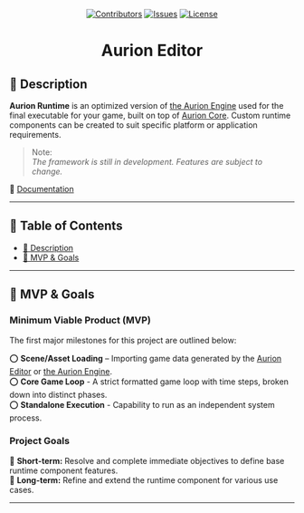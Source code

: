 <div align="center">

<a href="https://github.com/krytanik/aurion-core/graphs/contributors">![Contributors](https://img.shields.io/github/contributors/krytanik/aurion-core)</a>
<a href="https://github.com/krytanik/aurion-core/issues">![Issues](https://img.shields.io/github/issues/krytanik/aurion-core)</a>
<a href="">![License](https://img.shields.io/github/license/krytanik/aurion-core)</a>

<h1>Aurion Editor</h1>

</div>

## **📝 Description** 

**Aurion Runtime** is an optimized version of [the Aurion Engine](https://github.com/KrytaniK/aurion-engine) used for the final executable for your game, built on top of [Aurion Core](https://github.com/KrytaniK/aurion-core). Custom runtime components can be created to suit specific platform or application requirements.

> Note:  
> _The framework is still in development. Features are subject to change._

:page_with_curl: [Documentation]()

---

## **📜 Table of Contents**

- [📝 Description](#-description)
- [🎯 MVP & Goals](#-mvp--goals)
<!---
- [🚀 Getting Started](#-getting-started)
- [📦 Building & Installation](#-building--installation)
- [🛣️ Roadmap](#-roadmap)
- [🤝 Contributing](#-contributing)
- [📄 License](#-license)
--->

---

## **🎯 MVP & Goals**

### **Minimum Viable Product (MVP)**

The first major milestones for this project are outlined below:

:o: **Scene/Asset Loading** – Importing game data generated by the [Aurion Editor](https://github.com/KrytaniK/aurion-editor) or [the Aurion Engine](https://github.com/KrytaniK/aurion-engine).  
:o: **Core Game Loop** - A strict formatted game loop with time steps, broken down into distinct phases.  
:o: **Standalone Execution** - Capability to run as an independent system process.  

### **Project Goals**

📌 **Short-term:** Resolve and complete immediate objectives to define base runtime component features.  
📌 **Long-term:** Refine and extend the runtime component for various use cases.

---

<!---
## **🚀 Getting Started**

Pre-compiled binaries for each platform can be found [Here]()
--->

<!---
### **🔹 Prerequisites**

- **OS Support:** Windows, Mac , Linux
- **Dependencies:** List required dependencies.
- **Compiler:** Minimum compiler versions & requirements.
--->

<!---
### **🔹 Installation**

```sh
# Clone the repository
git clone https://github.com/your-org/repo-name.git
cd repo-name

# Build with Premake
premake5 vs2022  # (or gmake2 for Linux/macOS)

# Compile
make               # Linux/macOS
MSBuild solution.sln  # Windows

# Run the application (if applicable)
./bin/Debug/project-name
```
--->
